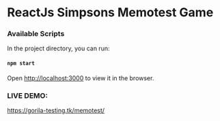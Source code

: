 # ReactJs Simpsons Memotest Game 

### Available Scripts

In the project directory, you can run:

#### `npm start`

Open [http://localhost:3000](http://localhost:3000) to view it in the browser.

### LIVE DEMO:

https://gorila-testing.tk/memotest/


